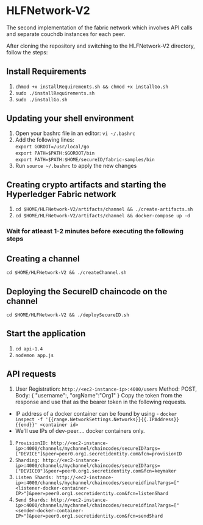 # HLFNetwork-V2
The second implementation of the fabric network which involves API calls and separate couchdb instances for each peer.

After cloning the repository and switching to the HLFNetwork-V2 directory, follow the steps:

## Install Requirements
1. `chmod +x installRequirements.sh && chmod +x installGo.sh`
2. `sudo ./installRequirements.sh`
3. `sudo ./installGo.sh`

## Updating your shell environment
1. Open your bashrc file in an editor: `vi ~/.bashrc`
2. Add the following lines: <br>
 `export GOROOT=/usr/local/go` <br>
`export PATH=$PATH:$GOROOT/bin`<br>
`export PATH=$PATH:$HOME/secureID/fabric-samples/bin`
3. Run `source ~/.bashrc` to apply the new changes

## Creating crypto artifacts and starting the Hyperledger Fabric network
1. `cd $HOME/HLFNetwork-V2/artifacts/channel && ./create-artifacts.sh`
2. `cd $HOME/HLFNetwork-V2/artifacts/channel && docker-compose up -d`

### Wait for atleast 1-2 minutes before executing the following steps

## Creating a channel
`cd $HOME/HLFNetwork-V2 && ./createChannel.sh`

## Deploying the SecureID chaincode on the channel
`cd $HOME/HLFNetwork-V2 && ./deploySecureID.sh`

## Start the application
1. `cd api-1.4`
2. `nodemon app.js`

## API requests
1. User Registration: `http://<ec2-instance-ip>:4000/users` Method: POST, Body: {
    "username":<enter-username>,
    "orgName":"Org1"
}
Copy the token from the response and use that as the bearer token in the following requests.
- IP address of a docker container can be found by using - `docker inspect -f '{{range.NetworkSettings.Networks}}{{.IPAddress}}{{end}}' <container id>`
- We'll use IPs of dev-peer.... docker containers only.
1. `ProvisionID: http://<ec2-instance-ip>:4000/channels/mychannel/chaincodes/secureID?args=["DEVICE"]&peer=peer0.org1.secretidentity.com&fcn=provisionID`
2. `Sharding: http://<ec2-instance-ip>:4000/channels/mychannel/chaincodes/secureID?args=["DEVICE0"]&peer=peer0.org1.secretidentity.com&fcn=keymaker`
3. `Listen Shards: http://<ec2-instance-ip>:4000/channels/mychannel/chaincodes/secureidfinal?args=["<listener-docker-container-IP>"]&peer=peer0.org1.secretidentity.com&fcn=listenShard`
4. `Send Shards: http://<ec2-instance-ip>:4000/channels/mychannel/chaincodes/secureidfinal?args=["<sender-docker-container-IP>"]&peer=peer0.org1.secretidentity.com&fcn=sendShard`
